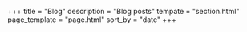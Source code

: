 +++
title = "Blog"
description = "Blog posts"
tempate = "section.html"
page_template = "page.html"
sort_by = "date"
+++

